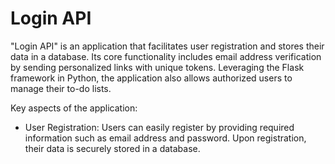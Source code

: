 # Login API
"Login API" is an application that facilitates user registration and stores their data in a database. Its core functionality includes email address verification by sending personalized links with unique tokens. Leveraging the Flask framework in Python, the application also allows authorized users to manage their to-do lists.

Key aspects of the application:

- User Registration: Users can easily register by providing required information such as email address and password. Upon registration, their data is securely stored in a database.
